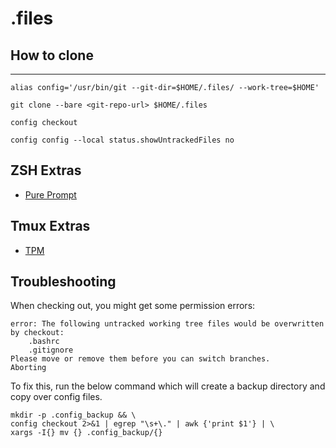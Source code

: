 # .files

## How to clone
--- 
```shell
alias config='/usr/bin/git --git-dir=$HOME/.files/ --work-tree=$HOME'
```

```shell
git clone --bare <git-repo-url> $HOME/.files
```

```shell
config checkout
```

```shell
config config --local status.showUntrackedFiles no
```

## ZSH Extras
- [Pure Prompt](https://github.com/sindresorhus/pure)

## Tmux Extras

- [TPM](https://github.com/tmux-plugins/tpm)

## Troubleshooting
When checking out, you might get some permission errors:

```
error: The following untracked working tree files would be overwritten by checkout:
    .bashrc
    .gitignore
Please move or remove them before you can switch branches.
Aborting
```
To fix this, run the below command which will create a backup directory and copy over config files.

```shell
mkdir -p .config_backup && \
config checkout 2>&1 | egrep "\s+\." | awk {'print $1'} | \
xargs -I{} mv {} .config_backup/{}
```
